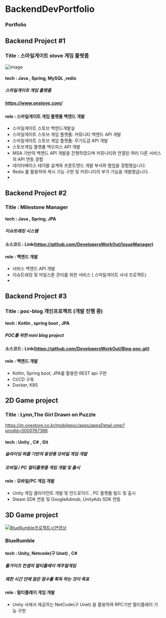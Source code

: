 # BackendDevPortfolio

### Portfolio 

## Backend Project #1
### Title : 스마일게이트 stove 게임 플랫폼 
![image](https://github.com/DevelopersWorkOut/portfolio/assets/154348908/76a82e7e-45ed-4939-bdc9-9b307b5bcb4e)

#### tech : Java , Spring, MySQL ,redis
##### 스마일게이트 게임 플랫폼
##### https://www.onstove.com/
#### role : 스마일게이트 게임 플랫폼 백엔드 개발 
- 스마일게이트 스토브 백엔드개발실 
- 스마일게이트 스토브 게임 플랫폼: 커뮤니티 백엔드 API 개발
- 스마일게이트 스토브 게임 플랫폼: 무기도감 API 개발 
- 스토브게임 플랫폼 백오피스 API 개발
- MSA 기반의 백엔드 API 개발을 진행하였으며 커뮤니티와 연결된 여러 다른 서비스의 API 연동 경험
- 데이터베이스 테이블 설계와 프론트엔드 개발 부서와 협업을 경험했습니다.
- Redis 를 활용하여 캐시 기능 구현 및 커뮤니티의 부가 기능을 개발했습니다.
- 
## Backend Project #2
###  Title : Milestone Manager 
#### tech : Java , Spring, JPA
##### 이슈트래킹 시스템 
#### 소스코드 : Link(https://github.com/DevelopersWorkOut/IssueManager)
#### role : 백엔드 개발
- 서비스 백엔드 API 개발 
- 이슈트래킹 및 마일스톤 관리를 위한 서비스 ( 스마일게이트 사내 프로젝트)
- 
## Backend Project #3
###  Title : poc-blog  개인프로젝트 (개발 진행 중) 
#### tech : Kotlin , spring boot , JPA 
##### POC를 위한 mini blog project  
#### 소스코드 : Link(https://github.com/DevelopersWorkOut/Blog-poc.git)
#### role : 백엔드 개발
- Kotlin, Spring boot, JPA를 활용한 REST api 구현
- CI/CD 구축
- Docker, K8S


## 2D Game project
### Title : Lynn,The Girl Drawn on Puzzle 
https://m.onestore.co.kr/mobilepoc/apps/appsDetail.omp?prodId=0000767386
#### tech : Unity , C# , Git 
##### 슬라이딩 퍼즐 기반의 동양풍 모바일 게임 개발
##### 모바일 / PC 멀티플랫폼 게임 개발 및 출시 
#### role : 모바일/PC 게임 개발
- Unity 게임 클라이언트 개발 및 안드로이드 , PC 플랫폼  빌드 및 출시
- Steam SDK 연동 및 GoogleAdmob, UnityAds SDK 연동 
  
## 3D Game project
[![BlueRumble프로젝트시연영상]( https://img.youtube.com/vi/XCUrM4KZURY/0.jpg)](https://www.youtube.com/watch?v=XCUrM4KZURY)
###  BlueRumble  
#### tech : Unity, Netcode(구 Unet) , C# 
##### 폴가이즈 컨셉의 멀티플레이 캐주얼게임 
##### 제한 시간 안에 많은 점수를 획득 하는 것이 목표
#### role : 멀티플레이 게임 개발
- Unity 사에서 제공하는 NetCode(구 Unet) 을  활용하여 RPC기반 멀티플레이 기능 구현
